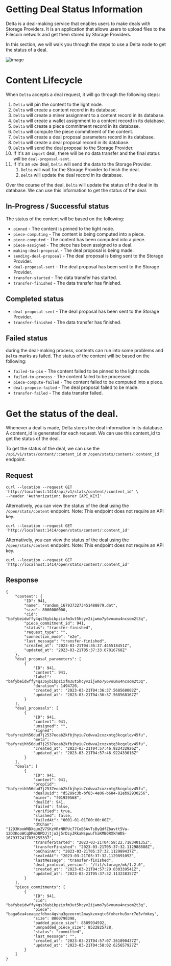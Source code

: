 # Getting Deal Status Information

Delta is a deal-making service that enables users to make deals with Storage Providers. It is an application that allows users to upload files to the Filecoin network and get them stored by Storage Providers.

In this section, we will walk you through the steps to use a Delta node to get the status of a deal.

![image](https://user-images.githubusercontent.com/4479171/226716467-e8f7b2b5-d5e8-4d19-8b53-31889422ea5c.png)

# Content Lifecycle
When `Delta` accepts a deal request, it will go through the following steps:
1. `Delta` will pin the content to the light node.
2. `Delta` will create a content record in its database.
3. `Delta` will create a miner assignment to a content record in its database.
4. `Delta` will create a wallet assignment to a content record in its database.
5. `Delta` will create a piece commitment record in its database.
6. `Delta` will compute the piece commitment of the content.
7. `Delta` will create a deal proposal parameters record in its database.
8. `Delta` will create a deal proposal record in its database.
9. `Delta` will send the deal proposal to the Storage Provider.
10. If it's an `import` deal, there will be no data transfer and the final status will be `deal-proposal-sent`.
11. If it's an `e2e` deal, `Delta` will send the data to the Storage Provider.
    1. `Delta` will wait for the Storage Provider to finish the deal.
    2. `Delta` will update the deal record in its database.

Over the course of the deal, `Delta` will update the status of the deal in its database. We can use this information to get the status of the deal.

## In-Progress / Successful status
The status of the content will be based on the following:
- `pinned` - The content is pinned to the light node.
- `piece-computing` - The content is being computed into a piece.
- `piece-computed` - The content has been computed into a piece.
- `piece-assigned` - The piece has been assigned to a deal.
- `making-deal-proposal` - The deal proposal is being made.
- `sending-deal-proposal` - The deal proposal is being sent to the Storage Provider.
- `deal-proposal-sent` - The deal proposal has been sent to the Storage Provider.
- `transfer-started` - The data transfer has started.
- `transfer-finished` - The data transfer has finished.

## Completed status
- `deal-proposal-sent` - The deal proposal has been sent to the Storage Provider.
- `transfer-finished` - The data transfer has finished.

## Failed status
during the deal-making process, contents can run into some problems and `Delta` marks as failed. The status of the content will be based on the following:
- `failed-to-pin` - The content failed to be pinned to the light node.
- `failed-to-process` - The content failed to be processed.
- `piece-compute-failed` - The content failed to be computed into a piece.
- `deal-propose-failed` - The deal proposal failed to be made.
- `transfer-failed` - The data transfer failed.

# Get the status of the deal.
Whenever a deal is made, Delta stores the deal information in its database. A content_id is generated for each request. We can use this content_id to get the status of the deal.

To get the status of the deal, we can use the `/api/v1/stats/content/:content_id` or `/open/stats/content/:content_id` endpoint.
## Request
```
curl --location --request GET 'http://localhost:1414/api/v1/stats/content/:content_id' \
--header 'Authorization: Bearer [API_KEY]'
```

Alternatively, you can view the status of the deal using the `/open/stats/content` endpoint.
Note: This endpoint does not require an API key.
```
curl --location --request GET 'http://localhost:1414/open/stats/content/:content_id'
```

Alternatively, you can view the status of the deal using the `/open/stats/content` endpoint.
Note: This endpoint does not require an API key.
```
curl --location --request GET 'http://localhost:1414/open/stats/content/:content_id'
```

## Response
```
{
    "content": {
        "ID": 941,
        "name": "random_1679373273451488879.dat",
        "size": 8000000000,
        "cid": "bafybeidwffy4qs36ybibpzixfm3ut5hcyv2ijwmo7y6voumu4ncsom2t3q",
        "piece_commitment_id": 941,
        "status": "transfer-finished",
        "request_type": "",
        "connection_mode": "e2e",
        "last_message": "transfer-finished",
        "created_at": "2023-03-21T04:36:37.445518451Z",
        "updated_at": "2023-03-21T05:37:33.67016768Z"
    },
    "deal_proposal_parameters": [
        {
            "ID": 941,
            "content": 941,
            "label": "bafybeidwffy4qs36ybibpzixfm3ut5hcyv2ijwmo7y6voumu4ncsom2t3q",
            "duration": 1494720,
            "created_at": "2023-03-21T04:36:37.568568002Z",
            "updated_at": "2023-03-21T04:36:37.568568167Z"
        }
    ],
    "deal_proposals": [
        {
            "ID": 941,
            "content": 941,
            "unsigned": "",
            "signed": "bafyreihh56dud7j2537eoab2kfbjhyiu7cdwva2cxzxntg3kcqxlqv45fu",
            "meta": "bafyreihh56dud7j2537eoab2kfbjhyiu7cdwva2cxzxntg3kcqxlqv45fu",
            "created_at": "2023-03-21T04:57:46.922432926Z",
            "updated_at": "2023-03-21T04:57:46.922433016Z"
        }
    ],
    "deals": [
        {
            "ID": 941,
            "content": 941,
            "propCid": "bafyreihh56dud7j2537eoab2kfbjhyiu7cdwva2cxzxntg3kcqxlqv45fu",
            "dealUuid": "d5289c3b-bf83-4e06-b684-82eb92930256",
            "miner": "f01929568",
            "dealId": 941,
            "failed": false,
            "verified": true,
            "slashed": false,
            "failedAt": "0001-01-01T00:00:00Z",
            "dtChan": "12D3KooWNBXquoZV7SKzVRrNRPUc77CoB5AvTsByQdfZbavtt5Va-12D3KooWCqDPmD8PDJjtjo2j5rDzyJRkaNspwufhaKMBQRXkhWDS-1679372417035255337",
            "transferStarted": "2023-03-21T04:58:22.718340135Z",
            "transferFinished": "2023-03-21T05:37:32.112988888Z",
            "onChainAt": "2023-03-21T05:37:32.112989437Z",
            "sealedAt": "2023-03-21T05:37:32.112989109Z",
            "lastMessage": "transfer-finished",
            "deal_protocol_version": "/fil/storage/mk/1.2.0",
            "created_at": "2023-03-21T04:57:29.030339541Z",
            "updated_at": "2023-03-21T05:37:32.113238357Z"
        }
    ],
    "piece_commitments": [
        {
            "ID": 941,
            "cid": "bafybeidwffy4qs36ybibpzixfm3ut5hcyv2ijwmo7y6voumu4ncsom2t3q",
            "piece": "baga6ea4seaqezfdhxc4qvhu3geeornt2mwykzoxqtc6fxherhu3xrr7o3vfmkey",
            "size": 8000790398,
            "padded_piece_size": 8589934592,
            "unnpadded_piece_size": 8522825728,
            "status": "committed",
            "last_message": "",
            "created_at": "2023-03-21T04:57:07.261890437Z",
            "updated_at": "2023-03-21T04:58:02.625657927Z"
        }
    ]
}
```
